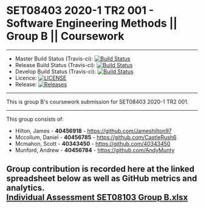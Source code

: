 # SET08403 2020-1 TR2 001 - Software Engineering Methods || Group B || Coursework

---

- Master Build Status (Travis-ci):  [![Build Status](https://www.travis-ci.com/40343450/SEMCourseworkGroupB.svg?branch=master)](https://www.travis-ci.com/40343450/SEMCourseworkGroupB)
- Release Build Status (Travis-ci): [![Build Status](https://www.travis-ci.com/40343450/SEMCourseworkGroupB.svg?branch=release)](https://www.travis-ci.com/40343450/SEMCourseworkGroupB)  
- Develop Build Status (Travis-ci): [![Build Status](https://www.travis-ci.com/40343450/SEMCourseworkGroupB.svg?branch=develop)](https://www.travis-ci.com/40343450/SEMCourseworkGroupB)
- Licence:                          [![LICENSE](https://img.shields.io/github/license/40343450/SEMCourseworkGroupB.svg?style=flat-square)](https://github.com/40343450/SEMCourseworkGroupB/blob/master/LICENSE)
- Release:                          [![Releases](https://img.shields.io/github/release/40343450/SEMCourseworkGroupB/all.svg?style=flat-square)](https://github.com/40343450/SEMCourseworkGroupB/releases)

---

This is group B's coursework submission for SET08403 2020-1 TR2 001.

---

This group consists of:
* Hilton, James - <B>40456918</b> - https://github.com/Jameshilton97
* Mccollum, Daniel - <b>40456785</b> - https://github.com/CastleRush6
* Mcmahon, Scott - <b>40343450</b> - https://github.com/40343450
* Munford, Andrew - <b>40456784</b> - https://github.com/AndyMunty

Group contribution is recorded here at the linked spreadsheet below as well as GitHub metrics and analytics.\
[Individual Assessment SET08103 Group B.xlsx](https://livenapierac-my.sharepoint.com/:x:/g/personal/40343450_live_napier_ac_uk/EV0VrnH2uO1Lv-HvMDOVHikBQK6-iSv6zNbwzI5-rAZtAQ?e=KNxVKQ)
---